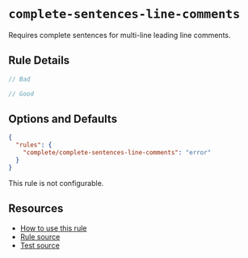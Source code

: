 # `complete-sentences-line-comments`

Requires complete sentences for multi-line leading line comments.

## Rule Details

```ts
// Bad

// Good
```

## Options and Defaults

```json
{
  "rules": {
    "complete/complete-sentences-line-comments": "error"
  }
}
```

This rule is not configurable.

## Resources

- [How to use this rule](../../README.md#install--usage)
- [Rule source](../../src/rules/complete-sentences-line-comments.ts)
- [Test source](../../tests/rules/complete-sentences-line-comments.test.ts)
